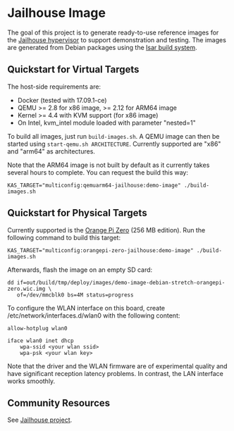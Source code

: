 Jailhouse Image
===============

The goal of this project is to generate ready-to-use reference images for the
[Jailhouse hypervisor](https://github.com/siemens/jailhouse) to support
demonstration and testing. The images are generated from Debian packages using
the [Isar build system](https://github.com/ilbers/isar).


Quickstart for Virtual Targets
------------------------------

The host-side requirements are:

- Docker (tested with 17.09.1-ce)
- QEMU >= 2.8 for x86 image, >= 2.12 for ARM64 image
- Kernel >= 4.4 with KVM support (for x86 image)
- On Intel, kvm_intel module loaded with parameter "nested=1"

To build all images, just run ```build-images.sh```. A QEMU image can then be
started using ```start-qemu.sh ARCHITECTURE```. Currently supported are "x86"
and "arm64" as architectures.

Note that the ARM64 image is not built by default as it currently takes several
hours to complete. You can request the build this way:

    KAS_TARGET="multiconfig:qemuarm64-jailhouse:demo-image" ./build-images.sh


Quickstart for Physical Targets
-------------------------------

Currently supported is the [Orange Pi Zero](http://www.orangepi.org/orangepizero)
(256 MB edition). Run the following command to build this target:

    KAS_TARGET="multiconfig:orangepi-zero-jailhouse:demo-image" ./build-images.sh

Afterwards, flash the image on an empty SD card:

    dd if=out/build/tmp/deploy/images/demo-image-debian-stretch-orangepi-zero.wic.img \
       of=/dev/mmcblk0 bs=4M status=progress

To configure the WLAN interface on this board, create
/etc/network/interfaces.d/wlan0 with the following content:

    allow-hotplug wlan0

    iface wlan0 inet dhcp
        wpa-ssid <your wlan ssid>
        wpa-psk <your wlan key>

Note that the driver and the WLAN firmware are of experimental quality and have
significant reception latency problems. In contrast, the LAN interface works
smoothly.


Community Resources
-------------------

See [Jailhouse project](https://github.com/siemens/jailhouse).
